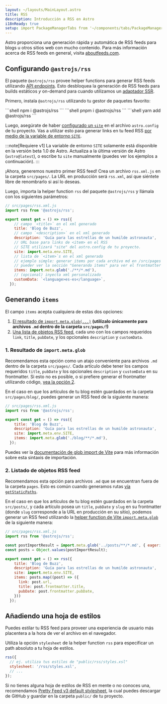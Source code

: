 ```yaml
---
layout: ~/layouts/MainLayout.astro
title: RSS
description: Introducción a RSS en Astro
i18nReady: true
setup: import PackageManagerTabs from '~/components/tabs/PackageManagerTabs.astro'
---
```


Astro proporciona una generación rápida y automática de RSS feeds para blogs u otros sitios web con mucho contenido. Para más información acerca de RSS feeds en general, visita [aboutfeeds.com](https://aboutfeeds.com/).

## Configurando `@astrojs/rss`

El paquete `@astrojs/rss` provee helper functions para generar RSS feeds utilizando [API endpoints](/es/core-concepts/astro-pages/#ruta-de-archivos). Esto desbloquea la generación de RSS feeds para builds estáticos _y_ on-demand para cuando utilizamos un [adaptador SSR](/es/guides/server-side-rendering/#habilitando-ssr-en-su-proyecto).

Primero, instala `@astrojs/rss` utilizando tu gestor de paquetes favorito:

<PackageManagerTabs>
  <Fragment slot="npm">
  ```shell
  npm i @astrojs/rss
  ```
  </Fragment>
  <Fragment slot="pnpm">
  ```shell
  pnpm i @astrojs/rss
  ```
  </Fragment>
  <Fragment slot="yarn">
  ```shell
  yarn add @astrojs/rss
  ```
  </Fragment>
</PackageManagerTabs>

Luego, asegúrate de haber [configurado un `site`](/es/reference/configuration-reference/#site) en el archivo `astro.config` de tu proyecto. Vas a utilizar esto para generar links en tu feed RSS [por medio de la variable de entorno `SITE`](/es/guides/environment-variables/#variables-de-entorno-predeterminadas).

:::note[Requiere v1]
La variable de entorno `SITE` solamente está disponible en la versión beta 1.0 de Astro. Actualiza a la última versión de Astro (`astro@latest`), o escribe tu `site` manualmente (puedes ver los ejemplos a continuación).
:::

¡Ahora, generemos nuestro primer RSS feed! Crea un archivo `rss.xml.js` en la carpeta `src/pages/`. La URL en producción será `rss.xml`, así que siéntete libre de renombrarlo si así lo deseas.

Luego, importa la helper function `rss` del paquete `@astrojs/rss` y llámala con los siguientes parámetros:

```js
// src/pages/rss.xml.js
import rss from '@astrojs/rss';

export const get = () => rss({
    // campo `<title>` en el xml generado
    title: 'Blog de Buzz',
    // campo `<description>` en el xml generado
    description: 'Guía para las estrellas de un humilde astronauta',
    // URL base para links de <item> en el RSS
    // SITE utilizará "site" del astro.config de tu proyecto.
    site: import.meta.env.SITE,
    // lista de `<item>`s en el xml generado
    // ejemplo simple: generar items por cada archivo md en /src/pages
    // pueder ver la sección "Generando items" para ver el frontmatter requerido y casos de uso avanzados
    items: import.meta.glob('./**/*.md'),
    // (opcional) inyecta xml personalizado
    customData: `<language>es-es</language>`,
  });
```

## Generando `items`

El campo `items` acepta cualquiera de estas dos opciones:

1. [El resultado de `import.meta.glob(...)`](#1-resultado-de-importmetaglob) **(utilízalo únicamente para archivos `.md` dentro de la carpeta `src/pages/`!)**
2. [Una lista de objetos RSS feed](#2-listado-de-objetos-rss-feed), cada uno con los campos requeridos `link`, `title`, `pubDate`, y los opcionales `description` y `customData`.

### 1. Resultado de `import.meta.glob`

Recomendamos esta opción como un atajo conveniente para archivos `.md` dentro de la carpeta `src/pages/`. Cada artículo debe tener los campos requeridos `title`, `pubDate` y los opcionales `description` y `customData` en su frontmatter. Si esto no es posible, o si prefiere generar el frontmatter utilizando código, [vea la opción 2](#2-listado-de-objetos-rss-feed).

En el caso en que los artículos de tu blog estén guardados en la carpeta `src/pages/blog/`, puedes generar un RSS feed de la siguiente manera:

```js
// src/pages/rss.xml.js
import rss from '@astrojs/rss';

export const get = () => rss({
    title: 'Blog de Buzz',
    description: 'Guía para las estrellas de un humilde astronauta',
    site: import.meta.env.SITE,
    items: import.meta.glob('./blog/**/*.md'),
  });
```

Puedes ver la [documentación de glob import de Vite](https://vitejs.dev/guide/features.html#glob-import) para más información sobre esta sintaxis de importación.

### 2. Listado de objetos RSS feed

Recomendamos esta opción para archivos `.md` que se encuentran fuera de la carpeta `pages`. Esto es común cuando generamos rutas [vía `getStaticPaths`](/es/reference/api-reference/#getstaticpaths).

En el caso en que los artículos de tu blog estén guardados en la carpeta `src/posts/`, y cada artículo posea un `title`, `pubDate` y `slug` en su frontmatter (donde `slug` corresponde a la URL en producción en su sitio), podemos generar un RSS feed utilizando la [helper function de Vite `import.meta.glob`](https://vitejs.dev/guide/features.html#glob-import) de la siguiente manera:

```js
// src/pages/rss.xml.js
import rss from '@astrojs/rss';

const postImportResult = import.meta.glob('../posts/**/*.md', { eager: true });
const posts = Object.values(postImportResult);

export const get = () => rss({
    title: 'Blog de Buzz',
    description: 'Guía para las estrellas de un humilde astronauta',
    site: import.meta.env.SITE,
    items: posts.map((post) => ({
      link: post.url,
      title: post.frontmatter.title,
      pubDate: post.frontmatter.pubDate,
    }))
  });
```

## Añadiendo una hoja de estilos

Puedes estilar tu RSS feed para proveer una experiencia de usuario más placentera a la hora de ver el archivo en el navegador.

Utiliza la opción `stylesheet` de la helper function `rss` para especificar un path absoluto a tu hoja de estilos.

```js
rss({
  // ej. utiliza tus estilos de "public/rss/styles.xsl"
  stylesheet: '/rss/styles.xsl',
  // ...
});
```

Si no tienes alguna hoja de estilos de RSS en mente o no conoces una, recomendamos [Pretty Feed v3 default stylesheet](https://github.com/genmon/aboutfeeds/blob/main/tools/pretty-feed-v3.xsl), la cual puedes descargar de GitHub y guardar en la carpeta `public/` de tu proyecto.
